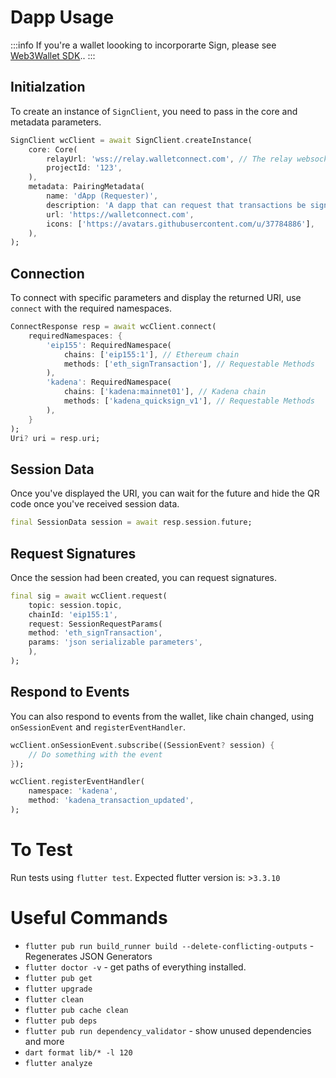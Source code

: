 # Dapp Usage

:::info
If you're a wallet loooking to incorporarte Sign, please see [Web3Wallet SDK](../wallet-usage.md)..
:::

## Initialzation

To create an instance of `SignClient`, you need to pass in the core and metadata parameters.

```dart
SignClient wcClient = await SignClient.createInstance(
    core: Core(
        relayUrl: 'wss://relay.walletconnect.com', // The relay websocket URL
        projectId: '123',
    ),
    metadata: PairingMetadata(
        name: 'dApp (Requester)',
        description: 'A dapp that can request that transactions be signed',
        url: 'https://walletconnect.com',
        icons: ['https://avatars.githubusercontent.com/u/37784886'],
    ),
);
```

## Connection

To connect with specific parameters and display the returned URI, use `connect` with the required namespaces.

```dart
ConnectResponse resp = await wcClient.connect(
    requiredNamespaces: {
        'eip155': RequiredNamespace(
            chains: ['eip155:1'], // Ethereum chain
            methods: ['eth_signTransaction'], // Requestable Methods
        ),
        'kadena': RequiredNamespace(
            chains: ['kadena:mainnet01'], // Kadena chain
            methods: ['kadena_quicksign_v1'], // Requestable Methods
        ),
    }
);
Uri? uri = resp.uri;
```

## Session Data

Once you've displayed the URI, you can wait for the future and hide the QR code once you've received session data.

```dart
final SessionData session = await resp.session.future;
```

## Request Signatures

Once the session had been created, you can request signatures.

```dart
final sig = await wcClient.request(
    topic: session.topic,
    chainId: 'eip155:1',
    request: SessionRequestParams(
    method: 'eth_signTransaction',
    params: 'json serializable parameters',
    ),
);
```

## Respond to Events

You can also respond to events from the wallet, like chain changed, using `onSessionEvent` and `registerEventHandler`.

```dart
wcClient.onSessionEvent.subscribe((SessionEvent? session) {
    // Do something with the event
});

wcClient.registerEventHandler(
    namespace: 'kadena',
    method: 'kadena_transaction_updated',
);
```

# To Test

Run tests using `flutter test`.
Expected flutter version is: >`3.3.10`

# Useful Commands

* `flutter pub run build_runner build --delete-conflicting-outputs` - Regenerates JSON Generators
* `flutter doctor -v` - get paths of everything installed.
* `flutter pub get`
* `flutter upgrade`
* `flutter clean`
* `flutter pub cache clean`
* `flutter pub deps`
* `flutter pub run dependency_validator` - show unused dependencies and more
* `dart format lib/* -l 120`
* `flutter analyze`
